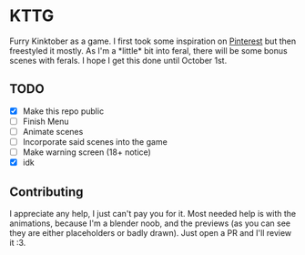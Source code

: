 # KTTG
Furry Kinktober as a game. I first took some inspiration on [Pinterest](https://www.pinterest.com) but then freestyled it mostly.
As I'm a \*little\* bit into feral, there will be some bonus scenes with ferals.
I hope I get this done until October 1st.

## TODO
- [x] Make this repo public
- [ ] Finish Menu
- [ ] Animate scenes
- [ ] Incorporate said scenes into the game
- [ ] Make warning screen (18+ notice)
- [x] idk

## Contributing
I appreciate any help, I just can't pay you for it. Most needed help is with the animations,
because I'm a blender noob, and the previews (as you can see they are either placeholders or badly drawn).
Just open a PR and I'll review it :3.
